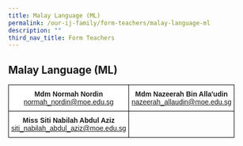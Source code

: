 ```yaml
---
title: Malay Language (ML)
permalink: /our-ij-family/form-teachers/malay-language-ml
description: ""
third_nav_title: Form Teachers
---
```

## Malay Language (ML)

<table style="border-collapse:collapse;border-spacing:0" class="tg"><thead><tr><th style="background-color:#FFF;border-color:black;border-style:solid;border-width:1px;font-family:Arial, sans-serif;font-size:14px;font-weight:normal;overflow:hidden;padding:10px 5px;text-align:center;vertical-align:top;word-break:normal"><span style="font-weight:bold">Mdm Normah Nordin</span><br><a href="mailto:normah_nordin@moe.edu.sg">normah_nordin@moe.edu.sg</a></th><th style="background-color:#FFF;border-color:black;border-style:solid;border-width:1px;font-family:Arial, sans-serif;font-size:14px;font-weight:normal;overflow:hidden;padding:10px 5px;text-align:center;vertical-align:top;word-break:normal"><span style="font-weight:bold">Mdm Nazeerah Bin Alla'udin</span><br><a href="mailto:nazeerah_allaudin@moe.edu.sg">nazeerah_allaudin@moe.edu.sg</a></th></tr></thead><tbody><tr><td style="background-color:#FFF;border-color:black;border-style:solid;border-width:1px;font-family:Arial, sans-serif;font-size:14px;overflow:hidden;padding:10px 5px;text-align:center;vertical-align:top;word-break:normal"><span style="font-weight:bold">Miss Siti Nabilah Abdul Aziz</span><br><a href="mailto:siti_nabilah_abdul_aziz@moe.edu.sg">siti_nabilah_abdul_aziz@moe.edu.sg</a></td><td style="border-color:black;border-style:solid;border-width:1px;font-family:Arial, sans-serif;font-size:14px;font-weight:bold;overflow:hidden;padding:10px 5px;text-align:left;vertical-align:top;word-break:normal"></td></tr></tbody></table>